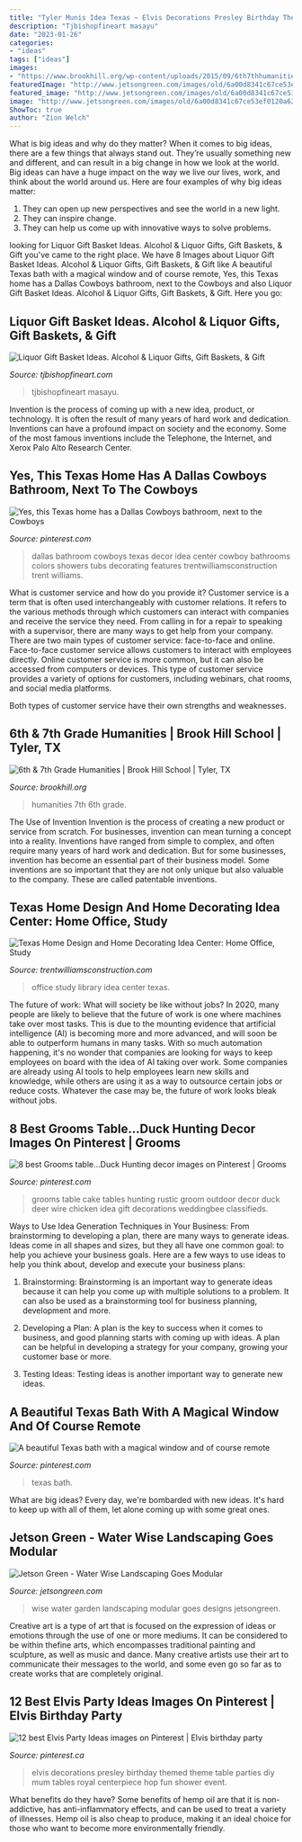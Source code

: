 ```yaml
---
title: "Tyler Munis Idea Texas ~ Elvis Decorations Presley Birthday Themed Theme Table Parties Diy Mum Tables Royal Centerpiece Hop Fun Shower Event"
description: "Tjbishopfineart masayu"
date: "2023-01-26"
categories:
- "ideas"
tags: ["ideas"]
images:
- "https://www.brookhill.org/wp-content/uploads/2015/09/6th7thhumanitiesta-2.jpg"
featuredImage: "http://www.jetsongreen.com/images/old/6a00d8341c67ce53ef0120a6236597970c-800wi.jpg"
featured_image: "http://www.jetsongreen.com/images/old/6a00d8341c67ce53ef0120a6236597970c-800wi.jpg"
image: "http://www.jetsongreen.com/images/old/6a00d8341c67ce53ef0120a6236597970c-800wi.jpg"
ShowToc: true
author: "Zion Welch"
---
```



What is big ideas and why do they matter?
When it comes to big ideas, there are a few things that always stand out. They’re usually something new and different, and can result in a big change in how we look at the world. Big ideas can have a huge impact on the way we live our lives, work, and think about the world around us. Here are four examples of why big ideas matter: 
1. They can open up new perspectives and see the world in a new light.
2. They can inspire change.
3. They can help us come up with innovative ways to solve problems.

	

		
looking for Liquor Gift Basket Ideas. Alcohol &amp; Liquor Gifts, Gift Baskets, &amp; Gift you've came to the right place. We have 8 Images about Liquor Gift Basket Ideas. Alcohol &amp; Liquor Gifts, Gift Baskets, &amp; Gift like A beautiful Texas bath with a magical window and of course remote, Yes, this Texas home has a Dallas Cowboys bathroom, next to the Cowboys and also Liquor Gift Basket Ideas. Alcohol &amp; Liquor Gifts, Gift Baskets, &amp; Gift. Here you go:
		
    
## Liquor Gift Basket Ideas. Alcohol &amp; Liquor Gifts, Gift Baskets, &amp; Gift

<img loading=lazy src="http://tjbishopfineart.com/pics/liquor-gift-basket-ideas-8.png" onerror="this.onerror=null;this.src='https://tse3.mm.bing.net/th?id=OIP.MG4DSSU4sVwtI6joc6p7sQHaJ4&amp;pid=15.1';" alt="Liquor Gift Basket Ideas. Alcohol &amp; Liquor Gifts, Gift Baskets, &amp; Gift">

_Source: tjbishopfineart.com_

>tjbishopfineart masayu. 

	

Invention is the process of coming up with a new idea, product, or technology. It is often the result of many years of hard work and dedication. Inventions can have a profound impact on society and the economy. Some of the most famous inventions include the Telephone, the Internet, and Xerox Palo Alto Research Center.

    
## Yes, This Texas Home Has A Dallas Cowboys Bathroom, Next To The Cowboys

<img loading=lazy src="https://i.pinimg.com/originals/cb/ec/c3/cbecc3623bddc5e82f4e429bbab709f2.jpg" onerror="this.onerror=null;this.src='https://tse1.mm.bing.net/th?id=OIP.tWVAxL265k1O4QE-yz1NZAHaFj&amp;pid=15.1';" alt="Yes, this Texas home has a Dallas Cowboys bathroom, next to the Cowboys">

_Source: pinterest.com_

>dallas bathroom cowboys texas decor idea center cowboy bathrooms colors showers tubs decorating features trentwilliamsconstruction trent williams. 

	

What is customer service and how do you provide it?
Customer service is a term that is often used interchangeably with customer relations. It refers to the various methods through which customers can interact with companies and receive the service they need. From calling in for a repair to speaking with a supervisor, there are many ways to get help from your company.
There are two main types of customer service: face-to-face and online. Face-to-face customer service allows customers to interact with employees directly. Online customer service is more common, but it can also be accessed from computers or devices. This type of customer service provides a variety of options for customers, including webinars, chat rooms, and social media platforms.

Both types of customer service have their own strengths and weaknesses.

    
## 6th &amp; 7th Grade Humanities | Brook Hill School | Tyler, TX

<img loading=lazy src="https://www.brookhill.org/wp-content/uploads/2015/09/6th7thhumanitiesta-2.jpg" onerror="this.onerror=null;this.src='https://tse3.mm.bing.net/th?id=OIP._xJxQeNG3cqieC7ntOcO-AHaE8&amp;pid=15.1';" alt="6th &amp; 7th Grade Humanities | Brook Hill School | Tyler, TX">

_Source: brookhill.org_

>humanities 7th 6th grade. 

	

The Use of Invention
Invention is the process of creating a new product or service from scratch. For businesses, invention can mean turning a concept into a reality. Inventions have ranged from simple to complex, and often require many years of hard work and dedication. But for some businesses, invention has become an essential part of their business model. Some inventions are so important that they are not only unique but also valuable to the company. These are called patentable inventions.

    
## Texas Home Design And Home Decorating Idea Center: Home Office, Study

<img loading=lazy src="http://www.trentwilliamsconstruction.com/images/2016/2016-09/rich-stained-woodwork-office.jpeg" onerror="this.onerror=null;this.src='https://tse4.mm.bing.net/th?id=OIP.YIADbwQhm_PMrbgZuwR_YgHaFE&amp;pid=15.1';" alt="Texas Home Design and Home Decorating Idea Center: Home Office, Study">

_Source: trentwilliamsconstruction.com_

>office study library idea center texas. 

	

The future of work: What will society be like without jobs?
In 2020, many people are likely to believe that the future of work is one where machines take over most tasks. This is due to the mounting evidence that artificial intelligence (AI) is becoming more and more advanced, and will soon be able to outperform humans in many tasks. With so much automation happening, it's no wonder that companies are looking for ways to keep employees on board with the idea of AI taking over work. Some companies are already using AI tools to help employees learn new skills and knowledge, while others are using it as a way to outsource certain jobs or reduce costs. Whatever the case may be, the future of work looks bleak without jobs.

    
## 8 Best Grooms Table...Duck Hunting Decor Images On Pinterest | Grooms

<img loading=lazy src="https://i.pinimg.com/736x/b9/22/d4/b922d4389075658fe3f4bb76be7c9a9e--grooms-cake-tables-grooms-table-ideas.jpg" onerror="this.onerror=null;this.src='https://tse4.mm.bing.net/th?id=OIP.rO54o2N1lu0vTmvKDvF_HQHaJ4&amp;pid=15.1';" alt="8 best Grooms table...Duck Hunting decor images on Pinterest | Grooms">

_Source: pinterest.com_

>grooms table cake tables hunting rustic groom outdoor decor duck deer wire chicken idea gift decorations weddingbee classifieds. 

	

Ways to Use Idea Generation Techniques in Your Business: From brainstorming to developing a plan, there are many ways to generate ideas.
Ideas come in all shapes and sizes, but they all have one common goal: to help you achieve your business goals. Here are a few ways to use ideas to help you think about, develop and execute your business plans:
1. Brainstorming: Brainstorming is an important way to generate ideas because it can help you come up with multiple solutions to a problem. It can also be used as a brainstorming tool for business planning, development and more.

2. Developing a Plan: A plan is the key to success when it comes to business, and good planning starts with coming up with ideas. A plan can be helpful in developing a strategy for your company, growing your customer base or more.

3. Testing Ideas: Testing ideas is another important way to generate new ideas.

    
## A Beautiful Texas Bath With A Magical Window And Of Course Remote

<img loading=lazy src="https://i.pinimg.com/originals/42/e9/67/42e9670b35b51d4616368606be9fa3c4.jpg" onerror="this.onerror=null;this.src='https://tse4.mm.bing.net/th?id=OIP.AHb4UjRdTU2WkQKKRx2x3gAAAA&amp;pid=15.1';" alt="A beautiful Texas bath with a magical window and of course remote">

_Source: pinterest.com_

>texas bath. 

	

What are big ideas?
Every day, we're bombarded with new ideas. It's hard to keep up with all of them, let alone coming up with some great ones.

    
## Jetson Green - Water Wise Landscaping Goes Modular

<img loading=lazy src="http://www.jetsongreen.com/images/old/6a00d8341c67ce53ef0120a6236597970c-800wi.jpg" onerror="this.onerror=null;this.src='https://tse4.mm.bing.net/th?id=OIP.c6bG4a9yx5gwnshgIiBsTAHaFR&amp;pid=15.1';" alt="Jetson Green - Water Wise Landscaping Goes Modular">

_Source: jetsongreen.com_

>wise water garden landscaping modular goes designs jetsongreen. 

	

Creative art is a type of art that is focused on the expression of ideas or emotions through the use of one or more mediums. It can be considered to be within thefine arts, which encompasses traditional painting and sculpture, as well as music and dance. Many creative artists use their art to communicate their messages to the world, and some even go so far as to create works that are completely original.

    
## 12 Best Elvis Party Ideas Images On Pinterest | Elvis Birthday Party

<img loading=lazy src="https://i.pinimg.com/736x/f9/8e/eb/f98eeb39d045a94b4ccc92c2098df982--elvis-birthday-mum-birthday.jpg" onerror="this.onerror=null;this.src='https://tse3.mm.bing.net/th?id=OIP.PbQxKNqryiY4vXWOPVEnjAHaJ3&amp;pid=15.1';" alt="12 best Elvis Party Ideas images on Pinterest | Elvis birthday party">

_Source: pinterest.ca_

>elvis decorations presley birthday themed theme table parties diy mum tables royal centerpiece hop fun shower event. 

	

What benefits do they have?
Some benefits of hemp oil are that it is non-addictive, has anti-inflammatory effects, and can be used to treat a variety of illnesses. Hemp oil is also cheap to produce, making it an ideal choice for those who want to become more environmentally friendly.

